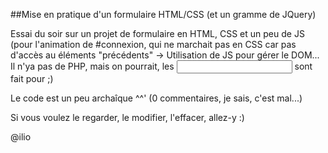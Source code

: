##Mise en pratique d'un formulaire HTML/CSS (et un gramme de JQuery) 

Essai du soir sur un projet de formulaire en HTML, CSS et un peu de JS (pour l'animation de #connexion, qui ne marchait pas en CSS car pas d'accès au éléments "précédents" -> Utilisation de JS pour gérer le DOM...
Il n'ya pas de PHP, mais on pourrait, les <input> sont fait pour ;) 

Le code est un peu archaîque ^^' (0 commentaires, je sais, c'est mal...)

Si vous voulez le regarder, le modifier, l'effacer, allez-y :)

@ilio
